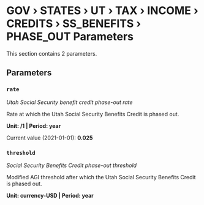 # GOV › STATES › UT › TAX › INCOME › CREDITS › SS_BENEFITS › PHASE_OUT Parameters

This section contains 2 parameters.

## Parameters

### `rate`
*Utah Social Security benefit credit phase-out rate*

Rate at which the Utah Social Security Benefits Credit is phased out.

**Unit: /1 | Period: year**

Current value (2021-01-01): **0.025**


### `threshold`
*Social Security Benefits Credit phase-out threshold*

Modified AGI threshold after which the Utah Social Security Benefits Credit is phased out.

**Unit: currency-USD | Period: year**

